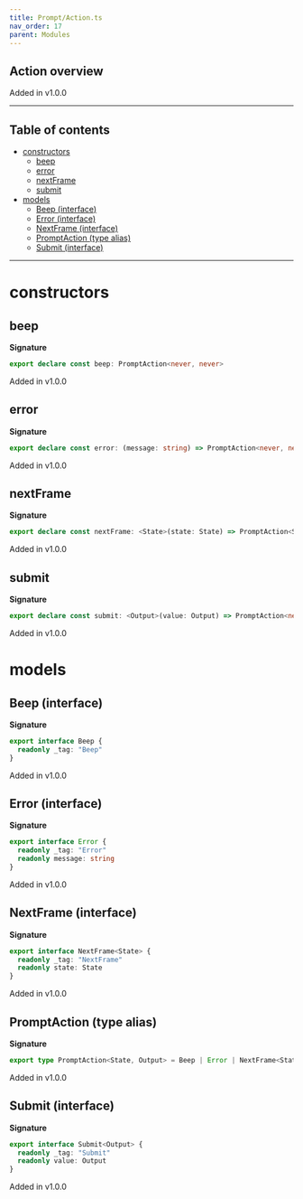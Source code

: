 ```yaml
---
title: Prompt/Action.ts
nav_order: 17
parent: Modules
---
```


## Action overview

Added in v1.0.0

---

<h2 class="text-delta">Table of contents</h2>

- [constructors](#constructors)
  - [beep](#beep)
  - [error](#error)
  - [nextFrame](#nextframe)
  - [submit](#submit)
- [models](#models)
  - [Beep (interface)](#beep-interface)
  - [Error (interface)](#error-interface)
  - [NextFrame (interface)](#nextframe-interface)
  - [PromptAction (type alias)](#promptaction-type-alias)
  - [Submit (interface)](#submit-interface)

---

# constructors

## beep

**Signature**

```ts
export declare const beep: PromptAction<never, never>
```

Added in v1.0.0

## error

**Signature**

```ts
export declare const error: (message: string) => PromptAction<never, never>
```

Added in v1.0.0

## nextFrame

**Signature**

```ts
export declare const nextFrame: <State>(state: State) => PromptAction<State, never>
```

Added in v1.0.0

## submit

**Signature**

```ts
export declare const submit: <Output>(value: Output) => PromptAction<never, Output>
```

Added in v1.0.0

# models

## Beep (interface)

**Signature**

```ts
export interface Beep {
  readonly _tag: "Beep"
}
```

Added in v1.0.0

## Error (interface)

**Signature**

```ts
export interface Error {
  readonly _tag: "Error"
  readonly message: string
}
```

Added in v1.0.0

## NextFrame (interface)

**Signature**

```ts
export interface NextFrame<State> {
  readonly _tag: "NextFrame"
  readonly state: State
}
```

Added in v1.0.0

## PromptAction (type alias)

**Signature**

```ts
export type PromptAction<State, Output> = Beep | Error | NextFrame<State> | Submit<Output>
```

Added in v1.0.0

## Submit (interface)

**Signature**

```ts
export interface Submit<Output> {
  readonly _tag: "Submit"
  readonly value: Output
}
```

Added in v1.0.0
